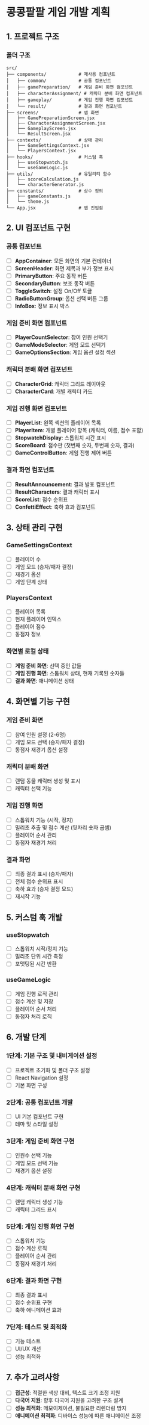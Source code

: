 # 콩콩팥팥 게임 개발 계획

## 1. 프로젝트 구조

### 폴더 구조

```
src/
├── components/            # 재사용 컴포넌트
│   ├── common/            # 공통 컴포넌트
│   ├── gamePreparation/   # 게임 준비 화면 컴포넌트
│   ├── characterAssignment/ # 캐릭터 분배 화면 컴포넌트
│   ├── gameplay/          # 게임 진행 화면 컴포넌트
│   └── result/            # 결과 화면 컴포넌트
├── screens/               # 앱 화면
│   ├── GamePreparationScreen.jsx
│   ├── CharacterAssignmentScreen.jsx
│   ├── GameplayScreen.jsx
│   └── ResultScreen.jsx
├── contexts/              # 상태 관리
│   ├── GameSettingsContext.jsx
│   └── PlayersContext.jsx
├── hooks/                 # 커스텀 훅
│   ├── useStopwatch.js
│   └── useGameLogic.js
├── utils/                 # 유틸리티 함수
│   ├── scoreCalculation.js
│   └── characterGenerator.js
├── constants/             # 상수 정의
│   ├── gameConstants.js
│   └── theme.js
└── App.jsx                # 앱 진입점
```

## 2. UI 컴포넌트 구현

### 공통 컴포넌트

- [ ] **AppContainer**: 모든 화면의 기본 컨테이너
- [ ] **ScreenHeader**: 화면 제목과 부가 정보 표시
- [ ] **PrimaryButton**: 주요 동작 버튼
- [ ] **SecondaryButton**: 보조 동작 버튼
- [ ] **ToggleSwitch**: 설정 On/Off 토글
- [ ] **RadioButtonGroup**: 옵션 선택 버튼 그룹
- [ ] **InfoBox**: 정보 표시 박스

### 게임 준비 화면 컴포넌트

- [ ] **PlayerCountSelector**: 참여 인원 선택기
- [ ] **GameModeSelector**: 게임 모드 선택기
- [ ] **GameOptionsSection**: 게임 옵션 설정 섹션

### 캐릭터 분배 화면 컴포넌트

- [ ] **CharacterGrid**: 캐릭터 그리드 레이아웃
- [ ] **CharacterCard**: 개별 캐릭터 카드

### 게임 진행 화면 컴포넌트

- [ ] **PlayerList**: 왼쪽 섹션의 플레이어 목록
- [ ] **PlayerItem**: 개별 플레이어 항목 (캐릭터, 이름, 점수 포함)
- [ ] **StopwatchDisplay**: 스톱워치 시간 표시
- [ ] **ScoreBoard**: 점수판 (첫번째 숫자, 두번째 숫자, 결과)
- [ ] **GameControlButton**: 게임 진행 제어 버튼

### 결과 화면 컴포넌트

- [ ] **ResultAnnouncement**: 결과 발표 컴포넌트
- [ ] **ResultCharacters**: 결과 캐릭터 표시
- [ ] **ScoreList**: 점수 순위표
- [ ] **ConfettiEffect**: 축하 효과 컴포넌트

## 3. 상태 관리 구현

### GameSettingsContext

- [ ] 플레이어 수
- [ ] 게임 모드 (승자/패자 결정)
- [ ] 재경기 옵션
- [ ] 게임 단계 상태

### PlayersContext

- [ ] 플레이어 목록
- [ ] 현재 플레이어 인덱스
- [ ] 플레이어 점수
- [ ] 동점자 정보

### 화면별 로컬 상태

- [ ] **게임 준비 화면**: 선택 중인 값들
- [ ] **게임 진행 화면**: 스톱워치 상태, 현재 기록된 숫자들
- [ ] **결과 화면**: 애니메이션 상태

## 4. 화면별 기능 구현

### 게임 준비 화면

- [ ] 참여 인원 설정 (2-6명)
- [ ] 게임 모드 선택 (승자/패자 결정)
- [ ] 동점자 재경기 옵션 설정

### 캐릭터 분배 화면

- [ ] 랜덤 동물 캐릭터 생성 및 표시
- [ ] 캐릭터 선택 기능

### 게임 진행 화면

- [ ] 스톱워치 기능 (시작, 정지)
- [ ] 밀리초 추출 및 점수 계산 (뒷자리 숫자 곱셈)
- [ ] 플레이어 순서 관리
- [ ] 동점자 재경기 처리

### 결과 화면

- [ ] 최종 결과 표시 (승자/패자)
- [ ] 전체 점수 순위표 표시
- [ ] 축하 효과 (승자 결정 모드)
- [ ] 재시작 기능

## 5. 커스텀 훅 개발

### useStopwatch

- [ ] 스톱워치 시작/정지 기능
- [ ] 밀리초 단위 시간 측정
- [ ] 포맷팅된 시간 반환

### useGameLogic

- [ ] 게임 진행 로직 관리
- [ ] 점수 계산 및 저장
- [ ] 플레이어 순서 처리
- [ ] 동점자 처리 로직

## 6. 개발 단계

### 1단계: 기본 구조 및 내비게이션 설정

- [ ] 프로젝트 초기화 및 폴더 구조 설정
- [ ] React Navigation 설정
- [ ] 기본 화면 구성

### 2단계: 공통 컴포넌트 개발

- [ ] UI 기본 컴포넌트 구현
- [ ] 테마 및 스타일 설정

### 3단계: 게임 준비 화면 구현

- [ ] 인원수 선택 기능
- [ ] 게임 모드 선택 기능
- [ ] 재경기 옵션 설정

### 4단계: 캐릭터 분배 화면 구현

- [ ] 랜덤 캐릭터 생성 기능
- [ ] 캐릭터 그리드 표시

### 5단계: 게임 진행 화면 구현

- [ ] 스톱워치 기능
- [ ] 점수 계산 로직
- [ ] 플레이어 순서 관리
- [ ] 동점자 재경기 처리

### 6단계: 결과 화면 구현

- [ ] 최종 결과 표시
- [ ] 점수 순위표 구현
- [ ] 축하 애니메이션 효과

### 7단계: 테스트 및 최적화

- [ ] 기능 테스트
- [ ] UI/UX 개선
- [ ] 성능 최적화

## 7. 추가 고려사항

- [ ] **접근성**: 적절한 색상 대비, 텍스트 크기 조정 지원
- [ ] **다국어 지원**: 향후 다국어 지원을 고려한 구조 설계
- [ ] **성능 최적화**: 메모이제이션, 불필요한 리렌더링 방지
- [ ] **애니메이션 최적화**: 디바이스 성능에 따른 애니메이션 조정
